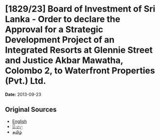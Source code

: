 # [1829/23] Board of Investment of Sri Lanka - Order to declare the Approval for a Strategic Development Project of an Integrated Resorts at Glennie Street and Justice Akbar Mawatha, Colombo 2, to Waterfront Properties (Pvt.) Ltd.

**Date:** 2013-09-23

## Original Sources

- [English](https://documents.gov.lk/view/extra-gazettes/2013/9/1829-23_E.pdf)
- [සිංහල](https://documents.gov.lk/view/extra-gazettes/2013/9/1829-23_S.pdf)
- [தமிழ்](https://documents.gov.lk/view/extra-gazettes/2013/9/1829-23_T.pdf)

